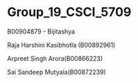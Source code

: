 # Group_19_CSCI_5709
B00904879 - Bijitashya

Raja Harshini Kasibhotla (B00892961)

Arpreet Singh Arora(B00866223)

Sai Sandeep Mutyala(B00872239)


